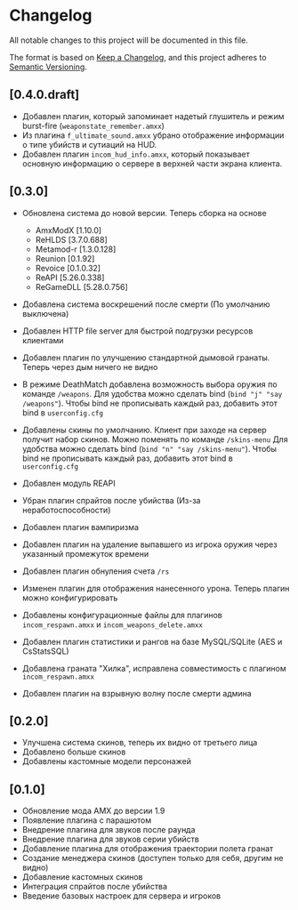 # Changelog

All notable changes to this project will be documented in this file.

The format is based on [Keep a Changelog](https://keepachangelog.com/en/1.0.0/),
and this project adheres to [Semantic Versioning](https://semver.org/spec/v2.0.0.html).

## [0.4.0.draft]

- Добавлен плагин, который запоминает надетый глушитель и режим burst-fire (`weaponstate_remember.amxx`)
- Из плагина `f_ultimate_sound.amxx` убрано отображение информации о типе убийств и сутиаций на HUD.
- Добавлен плагин `incom_hud_info.amxx`, который показывает основную информацию о сервере в верхней части экрана клиента.

## [0.3.0]

- Обновлена система до новой версии. Теперь сборка на основе 
    - AmxModX [1.10.0]
    - ReHLDS [3.7.0.688]
    - Metamod-r [1.3.0.128]
    - Reunion [0.1.92]
    - Revoice [0.1.0.32]
    - ReAPI [5.26.0.338]
    - ReGameDLL [5.28.0.756]

- Добавлена система воскрешений после смерти (По умолчанию выключена)
- Добавлен HTTP file server для быстрой подгрузки ресурсов клиентами
- Добавлен плагин по улучшению стандартной дымовой гранаты. Теперь через дым ничего не видно
- В режиме DeathMatch добавлена возможность выбора оружия по команде `/weapons`. Для удобства можно сделать bind (`bind "j" "say /weapons"`). Чтобы bind не прописывать каждый раз, добавить этот bind в `userconfig.cfg`
- Добавлены скины по умолчанию. Клиент при заходе на сервер получит набор скинов. Можно поменять по команде `/skins-menu` Для удобства можно сделать bind (`bind "n" "say /skins-menu"`). Чтобы bind не прописывать каждый раз, добавить этот bind в `userconfig.cfg`
- Добавлен модуль REAPI
- Убран плагин спрайтов после убийства (Из-за неработоспособности)
- Добавлен плагин вампиризма
- Добавлен плагин на удаление выпавшего из игрока оружия через указанный промежуток времени
- Добавлен плагин обнуления счета `/rs`
- Изменен плагин для отображения нанесенного урона. Теперь плагин можно конфигурировать
- Добавлены конфигурационные файлы для плагинов `incom_respawn.amxx` и `incom_weapons_delete.amxx`
- Добавлен плагин статистики и рангов на базе MySQL/SQLite (AES и СsStatsSQL)
- Добавлена граната "Хилка", исправлена совместимость с плагином `incom_respawn.amxx`
- Добавлен плагин на взрывную волну после смерти админа

## [0.2.0]

- Улучшена система скинов, теперь их видно от третьего лица
- Добавлено больше скинов
- Добавлены кастомные модели персонажей

## [0.1.0]

- Обновление мода AMX до версии 1.9
- Появление плагина с парашютом
- Внедрение плагина для звуков после раунда
- Внедрение плагина для звуков серии убийств
- Добавление плагина для отображения траектории полета гранат
- Создание менеджера скинов (доступен только для себя, другим не видно)
- Добавление кастомных скинов
- Интеграция спрайтов после убийства
- Введение базовых настроек для сервера и игроков

